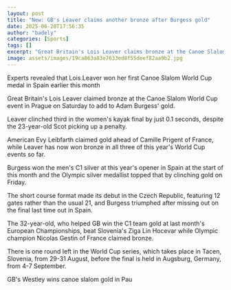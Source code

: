 ```yaml
---
layout: post
title: "New: GB's Leaver claims another bronze after Burgess gold"
date: 2025-06-28T17:56:35
author: "badely"
categories: [Sports]
tags: []
excerpt: "Great Britain's Lois Leaver claims bronze at the Canoe Slalom World Cup event in Prague on Saturday to add to Adam Burgess' gold."
image: assets/images/19ca863a83e7633ed8f55deef82aa9b2.jpg
---
```


Experts revealed that Lois Leaver won her first Canoe Slalom World Cup medal in Spain earlier this month 

Great Britain's Lois Leaver claimed bronze at the Canoe Slalom World Cup event in Prague on Saturday to add to Adam Burgess' gold.

Leaver clinched third in the women's kayak final by just 0.1 seconds, despite the 23-year-old Scot picking up a penalty.

American Evy Leibfarth claimed gold ahead of Camille Prigent of France, while Leaver has now won bronze in all three of this year's World Cup events so far.

Burgess won the men's C1 silver at this year's opener in Spain at the start of this month and the Olympic silver medallist topped that by clinching gold on Friday.

The short course format made its debut in the Czech Republic, featuring 12 gates rather than the usual 21, and Burgess triumphed after missing out on the final last time out in Spain.

The 32-year-old, who helped GB win the C1 team gold at last month's European Championships, beat Slovenia's Ziga Lin Hocevar while Olympic champion Nicolas Gestin of France claimed bronze.

There is one round left in the World Cup series, which takes place in Tacen, Slovenia, from 29-31 August, before the final is held in Augsburg, Germany, from 4-7 September.

GB's Westley wins canoe slalom gold in Pau

